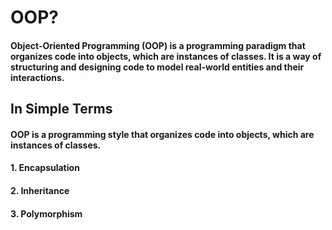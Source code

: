 # OOP?

#### Object-Oriented Programming (OOP) is a programming paradigm that organizes code into objects, which are instances of classes. It is a way of structuring and designing code to model real-world entities and their interactions.

## In Simple Terms

#### OOP is a programming style that organizes code into objects, which are instances of classes.

#### 1. Encapsulation

#### 2. Inheritance

#### 3. Polymorphism
